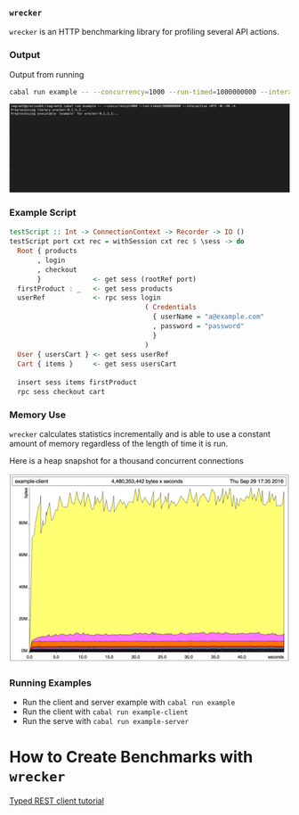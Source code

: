 ### `wrecker`
`wrecker` is an HTTP benchmarking library for profiling several API actions.

### Output

Output from running

```bash
cabal run example -- --concurrency=1000 --run-timed=1000000000 --interactive +RTS -N -I0
```

![Example terminal output](/examples/new-example.gif?raw=true "Example Terminal Output")

### Example Script

```haskell
testScript :: Int -> ConnectionContext -> Recorder -> IO ()
testScript port cxt rec = withSession cxt rec $ \sess -> do
  Root { products
       , login
       , checkout
       }             <- get sess (rootRef port)
  firstProduct : _   <- get sess products
  userRef            <- rpc sess login
                                  ( Credentials
                                    { userName = "a@example.com"
                                    , password = "password"
                                    }
                                  )
  User { usersCart } <- get sess userRef
  Cart { items }     <- get sess usersCart

  insert sess items firstProduct
  rpc sess checkout cart
```

### Memory Use

`wrecker` calculates statistics incrementally and is able to use a constant amount of memory regardless of the length of time it is run.

Here is a heap snapshot for a thousand concurrent connections

![Heap Snapshot](/memoryProfile.png?raw=true "Heap Snapshot")

### Running Examples
 - Run the client and server example with `cabal run example`
 - Run the client with `cabal run example-client `
 - Run the serve with `cabal run example-server`

# How to Create Benchmarks with `wrecker`

[Typed REST client tutorial](/examples/Client.md)
